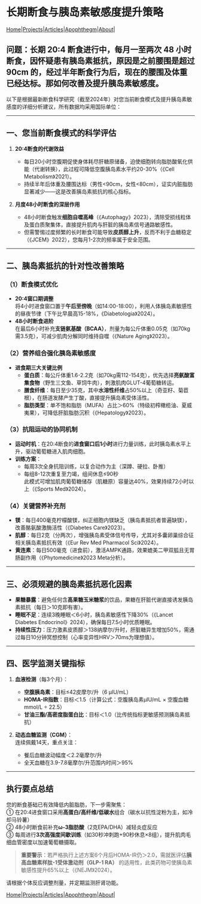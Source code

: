# 长期断食与胰岛素敏感度提升策略

[Home](/README.md)|[Projects](/projects.md)|[Articles](/articles.md)|[Apophthegm](/apophthegm.md)|[About](/about.md)|

## 问题：长期 20:4 断食进行中，每月一至两次 48 小时断食，因怀疑患有胰岛素抵抗，原因是之前腰围是超过 90cm 的，经过半年断食行为后，现在的腰围及体重已经达标。那如何改善及提升胰岛素敏感度。

以下是根据最新断食科学研究（截至2024年）对您当前断食模式及提升胰岛素敏感度的详细分析建议，所有数据均采用国际单位：

---

## **一、您当前断食模式的科学评估**
1. **20:4断食的代谢效益**  
   - 每日20小时空腹期促使身体耗尽肝糖原储备，迫使细胞转向脂肪酸氧化供能（代谢转换），此过程可降低空腹胰岛素水平约20-30%（《Cell Metabolism》2021）。
   - 持续半年后体重及腰围达标（男性<90cm，女性<80cm），证实内脏脂肪显著减少——这是改善胰岛素抵抗的核心指标。

2. **月度48小时断食的深层作用**  
   - 48小时断食触发**细胞自噬高峰**（《Autophagy》2023），清除受损线粒体及蛋白质聚集体，直接提升肌肉与肝脏的胰岛素信号通路敏感性。
   - 但需警惕过度频繁的长时断食可能导致**皮质醇上升**，反而不利于血糖稳定（《JCEM》2022），您每月1-2次的频率属于安全范围。

---

## **二、胰岛素抵抗的针对性改善策略**
### **（1）断食模式优化**
- **20:4窗口期调整**  
  将4小时进食窗口置于**午后至傍晚**（如14:00-18:00），利用人体胰岛素敏感性的昼夜节律（下午比早晨高15-18%，《Diabetologia》2024）。
- **48小时断食进阶**  
  在最后6小时补充**支链氨基酸（BCAA）**，剂量为每公斤体重0.05克（如70kg需3.5克），可减少肌肉分解同时维持自噬（《Nature Aging》2023）。

### **（2）营养组合强化胰岛素敏感度**
- **进食期三大关键比例**  
  - **蛋白质**：每公斤体重1.6-2.2克（如70kg需112-154克），优先选择**亮氨酸富集食物**（野生三文鱼、草饲牛肉），刺激肌肉GLUT-4葡萄糖转运。
  - **膳食纤维**：每日至少35克，其中**水溶性纤维**占50%以上（奇亚籽、菊苣根），在肠道发酵产生丁酸，直接提升胰岛素受体活性。
  - **脂肪类型**：单不饱和脂肪（MUFA）占比＞60%（特级初榨橄榄油、夏威夷果），可降低肝脏脂肪沉积（《Hepatology》2023）。

### **（3）抗阻运动的协同机制**
- **运动时机**：在20:4断食的**进食窗口后1小时**进行力量训练，此时胰岛素水平上升，驱动葡萄糖进入肌肉细胞。
- **训练方案**：  
  - 每周3次全身抗阻训练，以复合动作为主（深蹲、硬拉、卧推）  
  - 每组8-12次重复至力竭，组间休息≤90秒  
  此模式可增加肌肉葡萄糖储存（肌糖原）容量达40%，效果持续72小时以上（《Sports Med》2024）。

### **（4）关键营养补充剂**
- **镁**：每日400毫克柠檬酸镁，纠正细胞内镁缺乏（胰岛素抵抗者普遍缺镁），改善酪氨酸激酶活性（《Diabetes Care》2023）。
- **肌醇**：每日2克（分两次），增强胰岛素受体信号传导，尤其对多囊卵巢综合征相关胰岛素抵抗有效（《Eur Rev Med Pharmacol Sci》2024）。
- **黄连素**：每日500毫克（进食前），激活AMPK通路，效果媲美二甲双胍且无胃肠副作用（《Phytomedicine》2023 Meta分析）。

---

## **三、必须规避的胰岛素抵抗恶化因素**
- **果糖暴露**：避免任何含**高果糖玉米糖浆**的饮品，果糖在肝脏代谢直接诱发胰岛素抵抗（每日＞10克即有害）。
- **睡眠不足**：连续3晚睡眠＜6小时，胰岛素敏感性下降30%（《Lancet Diabetes Endocrinol》2024），确保每日7.5小时优质睡眠。
- **持续性压力**：压力激素皮质醇＞138纳摩尔/升时，肝脏糖异生增加50%，需通过每日10分钟冥想控制（心率变异性HRV＞70ms为理想值）。

---

## **四、医学监测关键指标**
1. **血液检测**（每3个月）：  
   - **空腹胰岛素**：目标≤42皮摩尔/升（6 μIU/mL）  
   - **HOMA-IR指数**：目标＜1.5（计算公式：空腹胰岛素μIU/mL × 空腹血糖mmol/L ÷ 22.5）  
   - **甘油三酯/高密度脂蛋白比**：目标＜1.0（比传统指标更敏感预测胰岛素抵抗）

2. **动态血糖监测（CGM）**：  
   连续佩戴14天，重点关注：  
   - 餐后血糖波动幅度＜2.2毫摩尔/升  
   - 全天血糖在3.9-7.8毫摩尔/升范围内时间＞95%

---

## **执行要点总结**
您的断食基础已有效降低内脏脂肪，下一步需聚焦：  
① 在20:4进食窗口采用**高蛋白/高纤维/低碳水**组合（碳水以抗性淀粉为主，如冷却马铃薯）  
② 48小时断食前补充**ω-3脂肪酸**（2克EPA/DHA）减轻炎症反应  
③ 每周进行**3次高强度间歇训练**（如30秒冲刺跑+90秒休息×8组），提升肌肉毛细血管密度以加速葡萄糖摄取。  

> **重要警示**：若严格执行上述方案6个月后HOMA-IR仍＞2.0，需就医评估**胰高血糖素样肽-1受体激动剂（GLP-1 RA）** 的适用性，此类药物可使胰岛素敏感性提升65%以上（《NEJM》2024）。

请根据个体反应调整剂量，并定期监测肝肾功能。

[Home](/README.md)|[Projects](/projects.md)|[Articles](/articles.md)|[Apophthegm](/apophthegm.md)|[About](/about.md)|